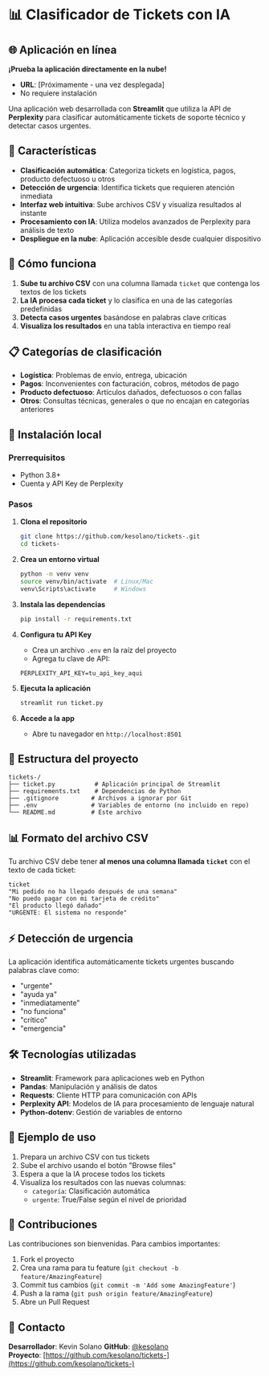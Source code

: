 # 📊 Clasificador de Tickets con IA

## 🌐 Aplicación en línea

**¡Prueba la aplicación directamente en la nube!**
- **URL**: [Próximamente - una vez desplegada]
- No requiere instalación

Una aplicación web desarrollada con **Streamlit** que utiliza la API de **Perplexity** para clasificar automáticamente tickets de soporte técnico y detectar casos urgentes.

## 🚀 Características

- **Clasificación automática**: Categoriza tickets en logística, pagos, producto defectuoso u otros
- **Detección de urgencia**: Identifica tickets que requieren atención inmediata
- **Interfaz web intuitiva**: Sube archivos CSV y visualiza resultados al instante
- **Procesamiento con IA**: Utiliza modelos avanzados de Perplexity para análisis de texto
- **Despliegue en la nube**: Aplicación accesible desde cualquier dispositivo

## 🎯 Cómo funciona

1. **Sube tu archivo CSV** con una columna llamada `ticket` que contenga los textos de los tickets
2. **La IA procesa cada ticket** y lo clasifica en una de las categorías predefinidas
3. **Detecta casos urgentes** basándose en palabras clave críticas
4. **Visualiza los resultados** en una tabla interactiva en tiempo real

## 📋 Categorías de clasificación

- **Logística**: Problemas de envío, entrega, ubicación
- **Pagos**: Inconvenientes con facturación, cobros, métodos de pago
- **Producto defectuoso**: Artículos dañados, defectuosos o con fallas
- **Otros**: Consultas técnicas, generales o que no encajan en categorías anteriores

## 🔧 Instalación local

### Prerrequisitos
- Python 3.8+
- Cuenta y API Key de Perplexity

### Pasos
1. **Clona el repositorio**
   ```bash
   git clone https://github.com/kesolano/tickets-.git
   cd tickets-
   ```

2. **Crea un entorno virtual**
   ```bash
   python -m venv venv
   source venv/bin/activate  # Linux/Mac
   venv\Scripts\activate     # Windows
   ```

3. **Instala las dependencias**
   ```bash
   pip install -r requirements.txt
   ```

4. **Configura tu API Key**
   - Crea un archivo `.env` en la raíz del proyecto
   - Agrega tu clave de API:
   ```
   PERPLEXITY_API_KEY=tu_api_key_aqui
   ```

5. **Ejecuta la aplicación**
   ```bash
   streamlit run ticket.py
   ```

6. **Accede a la app**
   - Abre tu navegador en `http://localhost:8501`

## 📁 Estructura del proyecto

```
tickets-/
├── ticket.py           # Aplicación principal de Streamlit
├── requirements.txt    # Dependencias de Python
├── .gitignore         # Archivos a ignorar por Git
├── .env               # Variables de entorno (no incluido en repo)
└── README.md          # Este archivo
```

## 📊 Formato del archivo CSV

Tu archivo CSV debe tener **al menos una columna llamada `ticket`** con el texto de cada ticket:

```csv
ticket
"Mi pedido no ha llegado después de una semana"
"No puedo pagar con mi tarjeta de crédito"
"El producto llegó dañado"
"URGENTE: El sistema no responde"
```

## ⚡ Detección de urgencia

La aplicación identifica automáticamente tickets urgentes buscando palabras clave como:
- "urgente"
- "ayuda ya"
- "inmediatamente"
- "no funciona"
- "crítico"
- "emergencia"

## 🛠️ Tecnologías utilizadas

- **Streamlit**: Framework para aplicaciones web en Python
- **Pandas**: Manipulación y análisis de datos
- **Requests**: Cliente HTTP para comunicación con APIs
- **Perplexity API**: Modelos de IA para procesamiento de lenguaje natural
- **Python-dotenv**: Gestión de variables de entorno

## 📝 Ejemplo de uso

1. Prepara un archivo CSV con tus tickets
2. Sube el archivo usando el botón "Browse files"
3. Espera a que la IA procese todos los tickets
4. Visualiza los resultados con las nuevas columnas:
   - `categoría`: Clasificación automática
   - `urgente`: True/False según el nivel de prioridad

## 🤝 Contribuciones

Las contribuciones son bienvenidas. Para cambios importantes:

1. Fork el proyecto
2. Crea una rama para tu feature (`git checkout -b feature/AmazingFeature`)
3. Commit tus cambios (`git commit -m 'Add some AmazingFeature'`)
4. Push a la rama (`git push origin feature/AmazingFeature`)
5. Abre un Pull Request

## 📧 Contacto

**Desarrollador**: Kevin Solano 
**GitHub**: [@kesolano](https://github.com/kesolano)  
**Proyecto**: [https://github.com/kesolano/tickets-](https://github.com/kesolano/tickets-)
